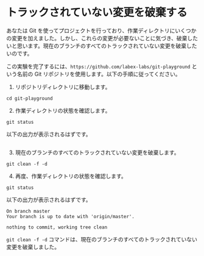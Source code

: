 # トラックされていない変更を破棄する

あなたは Git を使ってプロジェクトを行っており、作業ディレクトリにいくつかの変更を加えました。しかし、これらの変更が必要ないことに気づき、破棄したいと思います。現在のブランチのすべてのトラックされていない変更を破棄したいのです。

この実験を完了するには、`https://github.com/labex-labs/git-playground` という名前の Git リポジトリを使用します。以下の手順に従ってください。

1. リポジトリディレクトリに移動します。

```shell
cd git-playground
```

2. 作業ディレクトリの状態を確認します。

```shell
git status
```

以下の出力が表示されるはずです。

```shell

```

3. 現在のブランチのすべてのトラックされていない変更を破棄します。

```shell
git clean -f -d
```

4. 再度、作業ディレクトリの状態を確認します。

```shell
git status
```

以下の出力が表示されるはずです。

```shell
On branch master
Your branch is up to date with 'origin/master'.

nothing to commit, working tree clean
```

`git clean -f -d` コマンドは、現在のブランチのすべてのトラックされていない変更を破棄しました。
